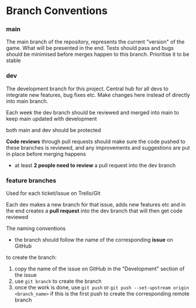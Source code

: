 # Branch Conventions

### main

The main branch of the repository, represents the current "version" of the game. What will be presented in the end. Tests should pass and bugs should be minimised before merges happen to this branch. Prioritise it to be stable 

### dev

The development branch for this project. Central hub for all devs to integrate new features, bug fixes etc. Make changes here instead of directly into main branch.

Each week the dev branch should be reviewed and merged into main to keep main updated with development

both main and dev should be protected

**Code reviews** through pull requests should make sure the code pushed to these branches is reviewed, and any improvements and suggestions are put in place before merging happens
- at least **2 people need to review** a pull request into the dev branch

### feature branches

Used for each ticket/issue on Trello/Git

Each dev makes a new branch for that issue, adds new features etc and in the end creates a **pull request** into the dev branch that will then get code reviewed

The naming conventions 
- the branch should follow the name of the corresponding **issue** on GitHub

to create the branch:
1. copy the name of the issue on GitHub in the "Development" section of the issue
2. use `git branch` to create the branch
3. once the work is done, use `git push` or `git push --set-upstream origin <branch_name>` if this is the first push to create the corresponding remote branch 